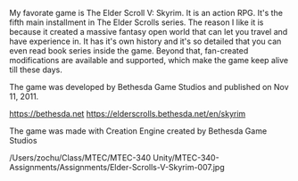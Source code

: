 My favorate game is The Elder Scroll V: Skyrim. It is an action RPG. It's the fifth main installment in The Elder Scrolls series. The reason I like it is because it created a massive fantasy open world that can let you travel and have experience in. It has it's own history and it's so detailed that you can even read book series inside the game. Beyond that, fan-created modifications are available and supported, which make the game keep alive till these days.

The game was developed by Bethesda Game Studios and published on Nov 11, 2011.

https://bethesda.net
https://elderscrolls.bethesda.net/en/skyrim

The game was made with Creation Engine created by Bethesda Game Studios

/Users/zochu/Class/MTEC/MTEC-340 Unity/MTEC-340-Assignments/Assignments/Elder-Scrolls-V-Skyrim-007.jpg